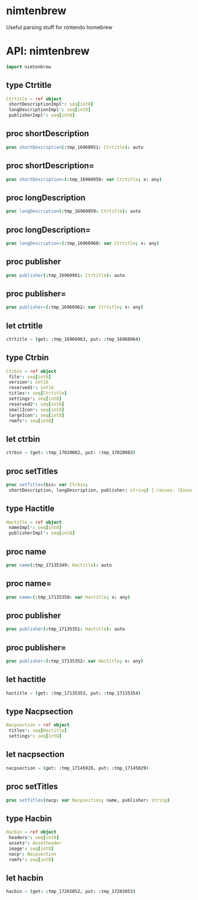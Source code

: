 # nimtenbrew
Useful parsing stuff for nintendo homebrew

# API: nimtenbrew

```nim
import nimtenbrew
```

## **type** Ctrtitle


```nim
Ctrtitle = ref object
 shortDescriptionImpl*: seq[int8]
 longDescriptionImpl*: seq[int8]
 publisherImpl*: seq[int8]
```

## **proc** shortDescription


```nim
proc shortDescription(:tmp_16960951: Ctrtitle): auto
```

## **proc** shortDescription=


```nim
proc shortDescription=(:tmp_16960958: var Ctrtitle; x: any)
```

## **proc** longDescription


```nim
proc longDescription(:tmp_16960959: Ctrtitle): auto
```

## **proc** longDescription=


```nim
proc longDescription=(:tmp_16960960: var Ctrtitle; x: any)
```

## **proc** publisher


```nim
proc publisher(:tmp_16960961: Ctrtitle): auto
```

## **proc** publisher=


```nim
proc publisher=(:tmp_16960962: var Ctrtitle; x: any)
```

## **let** ctrtitle


```nim
ctrtitle = (get: :tmp_16960963, put: :tmp_16960964)
```

## **type** Ctrbin


```nim
Ctrbin = ref object
 file*: seq[int8]
 version*: int16
 reserved1*: int16
 titles*: seq[Ctrtitle]
 settings*: seq[int8]
 reserved2*: seq[int8]
 smallIcon*: seq[int8]
 largeIcon*: seq[int8]
 romfs*: seq[int8]
```

## **let** ctrbin


```nim
ctrbin = (get: :tmp_17020082, put: :tmp_17020083)
```

## **proc** setTitles


```nim
proc setTitles(bin: var Ctrbin;
 shortDescription, longDescription, publisher: string) {.raises: [EncodingError, OSError].}
```

## **type** Hactitle


```nim
Hactitle = ref object
 nameImpl*: seq[int8]
 publisherImpl*: seq[int8]
```

## **proc** name


```nim
proc name(:tmp_17135349: Hactitle): auto
```

## **proc** name=


```nim
proc name=(:tmp_17135350: var Hactitle; x: any)
```

## **proc** publisher


```nim
proc publisher(:tmp_17135351: Hactitle): auto
```

## **proc** publisher=


```nim
proc publisher=(:tmp_17135352: var Hactitle; x: any)
```

## **let** hactitle


```nim
hactitle = (get: :tmp_17135353, put: :tmp_17135354)
```

## **type** Nacpsection


```nim
Nacpsection = ref object
 titles*: seq[Hactitle]
 settings*: seq[int8]
```

## **let** nacpsection


```nim
nacpsection = (get: :tmp_17145028, put: :tmp_17145029)
```

## **proc** setTitles


```nim
proc setTitles(nacp: var Nacpsection; name, publisher: string)
```

## **type** Hacbin


```nim
Hacbin = ref object
 headers*: seq[int8]
 assets*: Assetheader
 image*: seq[int8]
 nacp*: Nacpsection
 romfs*: seq[int8]
```

## **let** hacbin


```nim
hacbin = (get: :tmp_17265052, put: :tmp_17265053)
```
